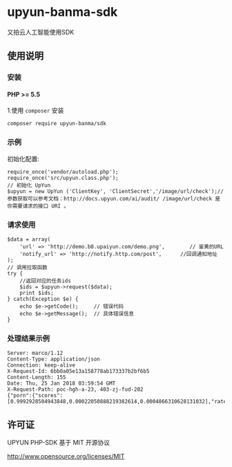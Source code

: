 # upyun-banma-sdk
又拍云人工智能使用SDK
## 使用说明

### 安装

#### PHP >= 5.5

1.使用 `composer` 安装
```
composer require upyun-banma/sdk
```

### 示例 

初始化配置: 
```
require_once('vendor/autoload.php');
require_once('src/upyun.class.php');
// 初始化 UpYun
$upyun = new UpYun ('ClientKey', 'ClientSecret','/image/url/check');//参数获取可以参考文档：http://docs.upyun.com/ai/audit/ /image/url/check 是你需要请求的接口 URI 。 
```

### 请求使用  

```
$data = array(
    'url' => 'http://demo.b0.upaiyun.com/demo.png',        // 鉴黄的URL
    'notify_url' => 'http://notify.http.com/post',      //回调通知地址
);
// 调用拉取函数
try {
    //返回对应的任务ids
    $ids = $upyun->request($data);
    print $ids;
} catch(Exception $e) {
    echo $e->getCode();     // 错误代码
    echo $e->getMessage();  // 具体错误信息
}
```
### 处理结果示例 

```
Server: marco/1.12
Content-Type: application/json
Connection: keep-alive
X-Request-Id: 6bb0a05e13a158778ab173337b2bf6b5
Content-Length: 155
Date: Thu, 25 Jan 2018 03:59:54 GMT
X-Request-Path: poc-hgh-a-23, 403-zj-fud-202
{"porn":{"scores":[0.9992928504943848,0.00022050888219382614,0.0004866310628131032],"rate":0.9992928504943848,"label":0,"review":false},"status_code":200}
```

## 许可证

UPYUN PHP-SDK 基于 MIT 开源协议

<http://www.opensource.org/licenses/MIT>



